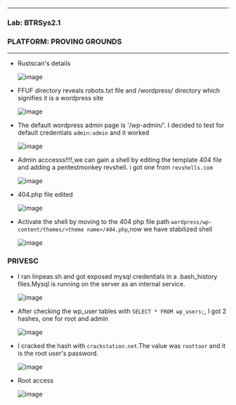* * *
 ### Lab: BTRSys2.1 
 ### PLATFORM: PROVING GROUNDS
* * *

- Rustscan's details

  ![image](https://github.com/SENSEIXENUS2/SENSEIXENUS2.github.io/assets/98669513/f6c9e314-54ad-421a-a858-fef2f8997641)

- FFUF directory reveals robots.txt file and /wordpress/ directory which signifies it is a wordpress site

    ![image](https://github.com/SENSEIXENUS2/SENSEIXENUS2.github.io/assets/98669513/032da801-f90c-4d06-8b5f-bd522e751032)
     
- The default wordpress admin page is '/wp-admin/'. I decided to test for default credentials `admin:admin` and it worked

  ![image](https://github.com/SENSEIXENUS2/SENSEIXENUS2.github.io/assets/98669513/65b8d0ed-6cde-4dba-8dc6-d25218cd02e6)

- Admin acccesss!!!!,we can gain a shell by editing the template 404 file and adding a pentestmonkey revshell. i got one from `revshells.com`
 
  ![image](https://github.com/SENSEIXENUS2/SENSEIXENUS2.github.io/assets/98669513/95904bd5-d138-4285-8e72-55910ab01a47)

- 404.php file edited

   ![image](https://github.com/SENSEIXENUS2/SENSEIXENUS2.github.io/assets/98669513/d14a5047-6eae-461a-8b1e-ac6766f3a1ae)

- Activate the shell by moving to the 404 php file path `wordpress/wp-content/themes/<theme name>/404.php`,now we have stabilized shell

  ![image](https://github.com/SENSEIXENUS2/SENSEIXENUS2.github.io/assets/98669513/22ed267f-5703-4b5d-952e-a8aae3e19a05)

### PRIVESC

- I ran linpeas.sh and got exposed mysql credentials in a .bash_history files.Mysql is running on the server as an internal service.

  ![image](https://github.com/SENSEIXENUS2/SENSEIXENUS2.github.io/assets/98669513/7908ee72-57d7-4387-bb08-9f54dc3ca673)

- After checking the wp_user tables with `SELECT * FROM wp_users;`, I got 2 hashes, one for root and admin

  ![image](https://github.com/SENSEIXENUS2/SENSEIXENUS2.github.io/assets/98669513/09bcb0e8-5291-4f12-a612-0889190d56ae)

- I cracked the hash with `crackstation.net`.The value was `roottoor` and it is the root user's password.

  ![image](https://github.com/SENSEIXENUS2/SENSEIXENUS2.github.io/assets/98669513/d8772aa9-3f28-4f11-8bd1-4babb6579b59)

- Root access

  ![image](https://github.com/SENSEIXENUS2/SENSEIXENUS2.github.io/assets/98669513/218337a1-e7fe-4e06-850f-619061b0975d)


  
